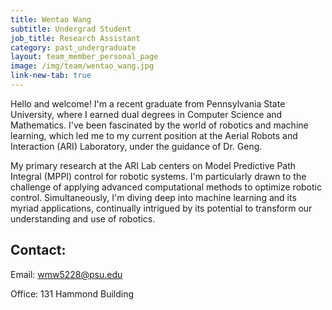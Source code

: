```yaml
---
title: Wentao Wang
subtitle: Undergrad Student
job_title: Research Assistant 
category: past_undergraduate
layout: team_member_personal_page
image: /img/team/wentao_wang.jpg
link-new-tab: true
---
```


Hello and welcome! I'm a recent graduate from Pennsylvania State University, where I earned dual degrees in Computer Science and Mathematics. I've been fascinated by the world of robotics and machine learning, which led me to my current position at the Aerial Robots and Interaction (ARI) Laboratory, under the guidance of Dr. Geng.

My primary research at the ARI Lab centers on Model Predictive Path Integral (MPPI) control for robotic systems. I'm particularly drawn to the challenge of applying advanced computational methods to optimize robotic control. Simultaneously, I'm diving deep into machine learning and its myriad applications, continually intrigued by its potential to transform our understanding and use of robotics.

## Contact: ##

Email: [wmw5228@psu.edu](mailto:wmw5228@psu.edu)

Office: 131 Hammond Building
